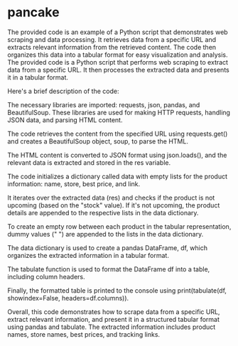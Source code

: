 # pancake
The provided code is an example of a Python script that demonstrates web scraping and data processing. It retrieves data from a specific URL and extracts relevant information from the retrieved content. The code then organizes this data into a tabular format for easy visualization and analysis.
The provided code is a Python script that performs web scraping to extract data from a specific URL. It then processes the extracted data and presents it in a tabular format.

Here's a brief description of the code:

The necessary libraries are imported: requests, json, pandas, and BeautifulSoup. These libraries are used for making HTTP requests, handling JSON data, and parsing HTML content.

The code retrieves the content from the specified URL using requests.get() and creates a BeautifulSoup object, soup, to parse the HTML.

The HTML content is converted to JSON format using json.loads(), and the relevant data is extracted and stored in the res variable.

The code initializes a dictionary called data with empty lists for the product information: name, store, best price, and link.

It iterates over the extracted data (res) and checks if the product is not upcoming (based on the "stock" value). If it's not upcoming, the product details are appended to the respective lists in the data dictionary.

To create an empty row between each product in the tabular representation, dummy values (" ") are appended to the lists in the data dictionary.

The data dictionary is used to create a pandas DataFrame, df, which organizes the extracted information in a tabular format.

The tabulate function is used to format the DataFrame df into a table, including column headers.

Finally, the formatted table is printed to the console using print(tabulate(df, showindex=False, headers=df.columns)).

Overall, this code demonstrates how to scrape data from a specific URL, extract relevant information, and present it in a structured tabular format using pandas and tabulate. The extracted information includes product names, store names, best prices, and tracking links.
